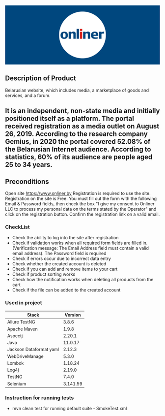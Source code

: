 ![Onliner.by](https://github.com/YuliaRauchuk/Diploma_RAICHUK_Yuliya_QA_ONLINER/blob/master/ONLINER-LOGO.webp)

## **Description of Product** 
Belarusian website, which includes media, a marketplace of goods and services, and a forum.

## It is an independent, non-state media and initially positioned itself as a platform. The portal received registration as a media outlet on August 26, 2019. According to the research company Gemius, in 2020 the portal covered 52.08% of the Belarusian Internet audience. According to statistics, 60% of its audience are people aged 25 to 34 years.


## **Preconditions**
Open site https://www.onliner.by
Registration is required to use the site. Registration on the site is Free. 
You must fill out the form with the following Email & Password fields,
then check the box "I give my consent to Onliner LLC to process my personal data on the terms stated by the Operator"
and click on the registration button. Confirm the registration link on a valid email.

### **CheckList**
- Сheck the ability to log into the site after registration
- Сheck if validation works when all required form fields are filled in.
  (Verification message: The Email Address field must contain a valid email address). The Password field is required
- Check if errors occur due to incorrect data entry
- Check whether the created account is deleted
- Check if you can add and remove items to your cart
- Check if product sorting works
- Check how the notification works when deleting all products from the cart
- Check if the file can be added to the created account


### **Used in project**

| Stack                   | Version     |
|-------------------------|-------------|
| Allure TestNG           | 3.8.6       |
| Apache Maven            | 1.9.8       |
| Aspectj                 | 2.20.1      |
| Java                    | 11.0.17     |
| Jackson Dataformat yaml | 2.12.3      |
| WebDriveManage          | 5.3.0       |
| Lombok                  | 1.18.24     |
| Log4j                   | 2.19.0      |
| TestNG                  | 7.4.0       |
| Selenium                | 3.141.59    |

### **Instruction for running tests**
- mvn clean test for running default suite - SmokeTest.xml

